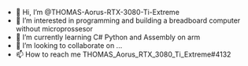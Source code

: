 - 👋 Hi, I’m @THOMAS-Aorus-RTX-3080-Ti-Extreme
- 👀 I’m interested in programming and building a breadboard computer without microprossesor
- 🌱 I’m currently learning C# Python and Assembly on arm
- 💞️ I’m looking to collaborate on ...
- 📫 How to reach me THOMAS_Aorus_RTX_3080_Ti_Extreme#4132

<!---
THOMAS-Aorus-RTX-3080-Ti-Extreme/THOMAS-Aorus-RTX-3080-Ti-Extreme is a ✨ special ✨ repository because its `README.md` (this file) appears on your GitHub profile.
You can click the Preview link to take a look at your changes.
--->
